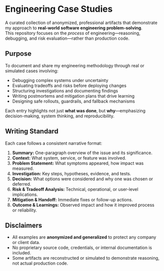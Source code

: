 # Engineering Case Studies

A curated collection of anonymized, professional artifacts that demonstrate my approach to **real-world software engineering problem-solving**.  
This repository focuses on the *process* of engineering—reasoning, debugging, and risk evaluation—rather than production code.


## Purpose

To document and share my engineering methodology through real or simulated cases involving:
- Debugging complex systems under uncertainty  
- Evaluating tradeoffs and risks before deploying changes  
- Structuring investigations and documenting findings  
- Writing postmortems and mitigation plans that drive learning  
- Designing safe rollouts, guardrails, and fallback mechanisms  

Each entry highlights not just **what was done**, but **why**—emphasizing decision-making, system thinking, and reproducibility.

## Writing Standard

Each case follows a consistent narrative format:

1. **Summary:** One-paragraph overview of the issue and its significance.  
2. **Context:** What system, service, or feature was involved.  
3. **Problem Statement:** What symptoms appeared, how impact was measured.  
4. **Investigation:** Key steps, hypotheses, evidence, and tests.  
5. **Decision:** What options were considered and why one was chosen or deferred.  
6. **Risk & Tradeoff Analysis:** Technical, operational, or user-level implications.  
7. **Mitigation & Handoff:** Immediate fixes or follow-up actions.  
8. **Outcome & Learnings:** Observed impact and how it improved process or reliability.


## Disclaimers

- All examples are **anonymized and generalized** to protect any company or client data.  
- No proprietary source code, credentials, or internal documentation is included.  
- Some artifacts are reconstructed or simulated to demonstrate reasoning, not actual production code.
